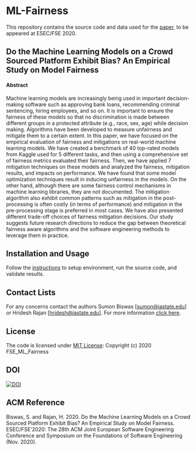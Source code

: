 # ML-Fairness
This repository contains the source code and data used for the [paper](ml-fairness.pdf), to be appeared at ESEC/FSE 2020.

## Do the Machine Learning Models on a Crowd Sourced Platform Exhibit Bias? An Empirical Study on Model Fairness

#### Abstract
Machine learning models are increasingly being used in important decision-making software such as approving bank loans, recommending criminal sentencing, hiring employees, and so on. It is important to ensure the fairness of these models so that no discrimination is made between different groups in a protected attribute (e.g., race, sex, age) while decision making. Algorithms have been developed to measure unfairness and mitigate them to a certain extent. In this paper, we have focused on the empirical evaluation of fairness and mitigations on real-world machine learning models. We have created a benchmark of 40 top-rated models from Kaggle used for 5 different tasks, and then using a comprehensive set of fairness metrics evaluated their fairness. Then, we have applied 7 mitigation techniques on these models and analyzed the fairness, mitigation results, and impacts on performance. We have found that some model optimization techniques result in inducing unfairness in the models. On the other hand, although there are some fairness control mechanisms in machine learning libraries, they are not documented. The mitigation algorithm also exhibit common patterns such as mitigation in the post-processing is often costly (in terms of performance) and mitigation in the pre-processing stage is preferred in most cases. We have also presented different trade-off choices of fairness mitigation decisions. Our study suggests future research directions to reduce the gap between theoretical fairness aware algorithms and the software engineering methods to leverage them in practice.

## Installation and Usage
Follow the [instructions](INSTALL.md) to setup environment, run the source code, and validate results.

## Contact Lists
For any concerns contact the authors Sumon Biswas [sumon@iastate.edu] or Hridesh Rajan [hridesh@iastate.edu]. For more information [click here](CONTACT.md).

## License
The code is licensed under [MIT License](LICENSE.md): Copyright (c) 2020 FSE_ML_Fairness

## DOI
[![DOI](https://zenodo.org/badge/269506778.svg)](https://zenodo.org/badge/latestdoi/269506778)

## ACM Reference
Biswas, S. and Rajan, H. 2020. Do the Machine Learning Models on a Crowd Sourced Platform Exhibit Bias? An Empirical Study on Model Fairness. ESEC/FSE’2020: The 28th ACM Joint European Software Engineering Conference and Symposium on the Foundations of Software Engineering (Nov. 2020).
